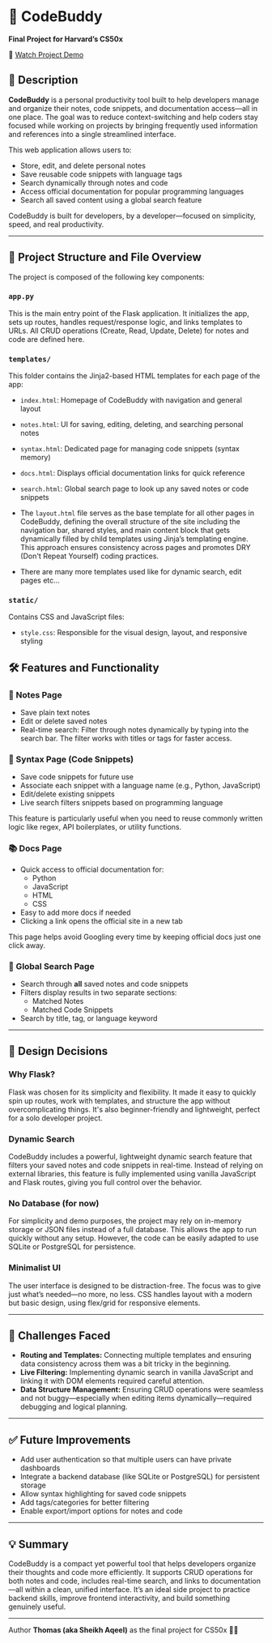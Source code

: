 # 🧠 CodeBuddy

**Final Project for Harvard’s CS50x**

🎥 [Watch Project Demo](https://youtu.be/m5QskIofLx4)

## 🧠 Description

**CodeBuddy** is a personal productivity tool built to help developers manage and organize their notes, code snippets, and documentation access—all in one place. The goal was to reduce context-switching and help coders stay focused while working on projects by bringing frequently used information and references into a single streamlined interface.

This web application allows users to:
- Store, edit, and delete personal notes
- Save reusable code snippets with language tags
- Search dynamically through notes and code
- Access official documentation for popular programming languages
- Search all saved content using a global search feature

CodeBuddy is built for developers, by a developer—focused on simplicity, speed, and real productivity.

---

## 📁 Project Structure and File Overview

The project is composed of the following key components:

### `app.py`
This is the main entry point of the Flask application. It initializes the app, sets up routes, handles request/response logic, and links templates to URLs. All CRUD operations (Create, Read, Update, Delete) for notes and code are defined here.

### `templates/`
This folder contains the Jinja2-based HTML templates for each page of the app:
- `index.html`: Homepage of CodeBuddy with navigation and general layout
- `notes.html`: UI for saving, editing, deleting, and searching personal notes
- `syntax.html`: Dedicated page for managing code snippets (syntax memory)
- `docs.html`: Displays official documentation links for quick reference
- `search.html`: Global search page to look up any saved notes or code snippets

- The `layout.html` file serves as the base template for all other pages in CodeBuddy, defining the overall structure of the
  site including the navigation bar, shared styles, and main content block that gets dynamically filled by child templates
  using Jinja’s templating engine. This approach ensures consistency across pages and promotes DRY (Don't Repeat Yourself)
  coding practices.

- There are many more templates used like for dynamic search, edit pages etc...

### `static/`
Contains CSS and JavaScript files:
- `style.css`: Responsible for the visual design, layout, and responsive styling

## 🛠️ Features and Functionality

### 📒 Notes Page
- Save plain text notes
- Edit or delete saved notes
- Real-time search: Filter through notes dynamically by typing into the search bar. The filter works with titles or tags for faster access.

### 🧾 Syntax Page (Code Snippets)
- Save code snippets for future use
- Associate each snippet with a language name (e.g., Python, JavaScript)
- Edit/delete existing snippets
- Live search filters snippets based on programming language

This feature is particularly useful when you need to reuse commonly written logic like regex, API boilerplates, or utility functions.

### 📚 Docs Page
- Quick access to official documentation for:
  - Python
  - JavaScript
  - HTML
  - CSS
- Easy to add more docs if needed
- Clicking a link opens the official site in a new tab

This page helps avoid Googling every time by keeping official docs just one click away.

### 🔎 Global Search Page
- Search through **all** saved notes and code snippets
- Filters display results in two separate sections:
  - Matched Notes
  - Matched Code Snippets
- Search by title, tag, or language keyword

---

## 🧠 Design Decisions

### Why Flask?
Flask was chosen for its simplicity and flexibility. It made it easy to quickly spin up routes, work with templates, and structure the app without overcomplicating things. It's also beginner-friendly and lightweight, perfect for a solo developer project.

### Dynamic Search
CodeBuddy includes a powerful, lightweight dynamic search feature that filters your saved notes and code snippets in real-time. Instead of relying on external libraries, this feature is fully implemented using vanilla JavaScript and Flask routes, giving you full control over the behavior.

### No Database (for now)
For simplicity and demo purposes, the project may rely on in-memory storage or JSON files instead of a full database. This allows the app to run quickly without any setup. However, the code can be easily adapted to use SQLite or PostgreSQL for persistence.

### Minimalist UI
The user interface is designed to be distraction-free. The focus was to give just what’s needed—no more, no less. CSS handles layout with a modern but basic design, using flex/grid for responsive elements.

---

## 🧪 Challenges Faced

- **Routing and Templates:** Connecting multiple templates and ensuring data consistency across them was a bit tricky in the beginning.
- **Live Filtering:** Implementing dynamic search in vanilla JavaScript and linking it with DOM elements required careful attention.
- **Data Structure Management:** Ensuring CRUD operations were seamless and not buggy—especially when editing items dynamically—required debugging and logical planning.

---

## ✅ Future Improvements

- Add user authentication so that multiple users can have private dashboards
- Integrate a backend database (like SQLite or PostgreSQL) for persistent storage
- Allow syntax highlighting for saved code snippets
- Add tags/categories for better filtering
- Enable export/import options for notes and code

---

## 💡 Summary

CodeBuddy is a compact yet powerful tool that helps developers organize their thoughts and code more efficiently. It supports CRUD operations for both notes and code, includes real-time search, and links to documentation—all within a clean, unified interface. It’s an ideal side project to practice backend skills, improve frontend interactivity, and build something genuinely useful.

---


Author **Thomas (aka Sheikh Aqeel)** as the final project for CS50x 🧑‍💻
